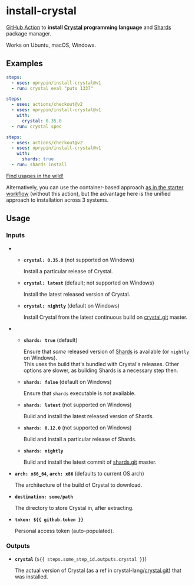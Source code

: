 install-crystal
===============

[GitHub Action][] to **install [Crystal][] programming language** and [Shards][] package manager.

Works on Ubuntu, macOS, Windows.

## Examples

```yaml
steps:
  - uses: oprypin/install-crystal@v1
  - run: crystal eval "puts 1337"
```

```yaml
steps:
  - uses: actions/checkout@v2
  - uses: oprypin/install-crystal@v1
    with:
      crystal: 0.35.0
  - run: crystal spec
```

```yaml
steps:
  - uses: actions/checkout@v2
  - uses: oprypin/install-crystal@v1
    with:
      shards: true
  - run: shards install
```


[Find usages in the wild!](https://github.com/search?l=YAML&q=%22oprypin%2Finstall-crystal%22&type=Code)

Alternatively, you can use the container-based approach [as in the starter workflow][crystal-starter] (without this action), but the advantage here is the unified approach to installation across 3 systems.

## Usage

### Inputs

* * **`crystal: 0.35.0`** (not supported on Windows)

    Install a particular release of Crystal.

  * **`crystal: latest`** (default; not supported on Windows)

    Install the latest released version of Crystal.

  * **`crystal: nightly`** (default on Windows)

    Install Crystal from the latest continuous build on [crystal.git][] master.

* * **`shards: true`** (default)

    Ensure that *some* released version of [Shards][] is available (or `nightly` on Windows).  
    This uses the build that's bundled with Crystal's releases. Other options are slower, as building Shards is a necessary step then.
    
  * **`shards: false`** (default on Windows)
    
    Ensure that `shards` executable is *not* available.

  * **`shards: latest`** (not supported on Windows)

    Build and install the latest released version of Shards.

  * **`shards: 0.12.0`** (not supported on Windows)

    Build and install a particular release of Shards.

  * **`shards: nightly`**

    Build and install the latest commit of [shards.git][] master.

* **`arch: x86_64`**, **`arch: x86`** (defaults to current OS arch)

  The architecture of the build of Crystal to download.

* **`destination: some/path`**

  The directory to store Crystal in, after extracting.

* **`token: ${{ github.token }}`**

  Personal access token (auto-populated).

### Outputs

* **`crystal`** (`${{ steps.some_step_id.outputs.crystal }}`)

  The actual version of Crystal (as a ref in crystal-lang/[crystal.git][]) that was installed.


[github action]: https://github.com/features/actions
[crystal]: https://crystal-lang.org/
[crystal.git]: https://github.com/crystal-lang/crystal
[shards]: https://github.com/crystal-lang/shards
[shards.git]: https://github.com/crystal-lang/shards
[crystal-starter]: https://github.com/actions/starter-workflows/blob/master/ci/crystal.yml
